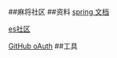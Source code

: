 ##麻将社区
##资料
[spring 文档](https://spring.io/guides)

[es社区](https://elasticsearch.cn/)

[GitHub oAuth](https://developer.github.com/apps/building-github-apps/creating-a-github-app/)
##工具
